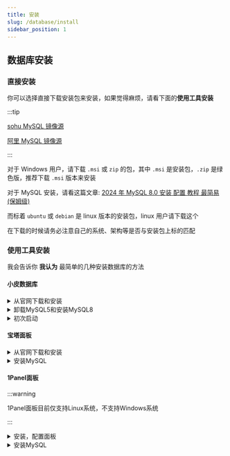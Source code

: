 ```yaml
---
title: 安装
slug: /database/install
sidebar_position: 1
---
```


## 数据库安装

### 直接安装

你可以选择直接下载安装包来安装，如果觉得麻烦，请看下面的**使用工具安装**

:::tip

[sohu MySQL 镜像源](http://mirrors.sohu.com/mysql/MySQL-8.0/)

[阿里 MySQL 镜像源](https://mirrors.aliyun.com/mysql/)

:::

对于 Windows 用户，请下载 `.msi` 或 `zip` 的包，其中 `.msi` 是安装包，`.zip` 是绿色版，推荐下载 `.msi` 版本来安装

对于 MySQL 安装，请看这篇文章: [2024 年 MySQL 8.0 安装 配置 教程 最简易(保姆级)](https://blog.csdn.net/m0_52559040/article/details/121843945)

而标着 `ubuntu` 或 `debian` 是 linux 版本的安装包，linux 用户请下载这个

在下载的时候请务必注意自己的系统、架构等是否与安装包上标的匹配

### 使用工具安装

我会告诉你 **我认为** 最简单的几种安装数据库的方法

#### 小皮数据库

<details>
  <summary>从官网下载和安装</summary>

![](_images/1.png)

![](_images/2.png)

![](_images/3.png)

![](_images/4.png)

![](_images/5.png)

![](_images/6.png)

</details>

<details>
  <summary>卸载MySQL5和安装MySQL8</summary>

MySQL5 版本太低了，很多插件需要更高版本的，装 MySQL8 就够用了

![](_images/7.png)

![](_images/8.png)

</details>

<details>
  <summary>初次启动</summary>

安装好后在首页启动 MySQL

![](_images/9.png)

更改 root 账户的密码

:::danger

不要设置过于简单的密码！

尤其是你打算把数据库开到公网，**绝对不要**设置过于简单的密码！

**这真的很严重**

:::

![](_images/10.png)

![](_images/11.png)

然后你就可以建数据库了，建好之后把你填这里的信息填到插件的配置文件里

</details>

#### 宝塔面板

<details>
  <summary>从官网下载和安装</summary>

![](_images/12.png)

![](_images/13.png)

![](_images/14.png)

![](_images/15.png)

![](_images/16.png)

![](_images/17.png)

![](_images/18.png)

![](_images/19.png)

宝塔面板是必须要绑定账号的

按照提示去做

![](_images/20.png)

全 x 掉，一个都不需要装

![](_images/21.png)

</details>

<details>
  <summary>安装MySQL</summary>

![](_images/22.png)

![](_images/23.png)

![](_images/24.png)

</details>

#### 1Panel面板

:::warning

1Panel面板目前仅支持Linux系统，不支持Windows系统

:::

<details>
  <summary>安装，配置面板</summary>

![](_images/46.png)

![](_images/47.png)

![](_images/48.png)

![](_images/49.png)
</details>

<details>
  <summary>安装MySQL</summary>

![](_images/50.png)

</details>
